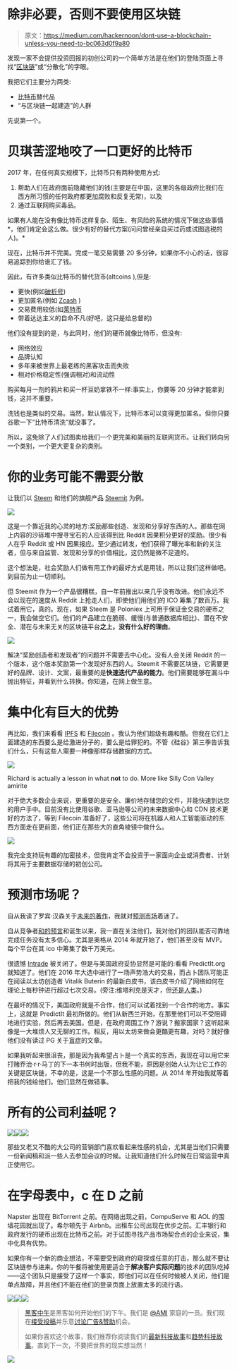 # 除非必要，否则不要使用区块链

> 原文：<https://medium.com/hackernoon/dont-use-a-blockchain-unless-you-need-to-bc063d0f9a80>

发现一家不会提供投资回报的初创公司的一个简单方法是在他们的登陆页面上寻找“[区块链](https://hackernoon.com/tagged/blockchain)”或“分散化”的字眼。

我把它们主要分为两类:

*   [比特币](https://hackernoon.com/tagged/bitcoin)替代品
*   “与区块链一起建造”的人群

先说第一个。

# 贝琪苦涩地咬了一口更好的比特币

2017 年，在任何真实规模下，比特币只有两种使用方式:

1.  帮助人们在政府面前隐藏他们的钱(主要是在中国，这里的各级政府比我们在西方所习惯的任何政府都更加腐败和反复无常)，以及
2.  通过互联网购买毒品。

如果有人能在没有像比特币这样复杂、陌生、有风险的系统的情况下做这些事情*，他们肯定会这么做。很少有好的替代方案(问问曾经亲自买过药或试图逃税的人)。*

现在，比特币并不完美。完成一笔交易需要 20 多分钟，如果你不小心的话，很容易追踪到你给谁汇了钱。

因此，有许多类似比特币的替代货币(altcoins ),但是:

*   更快(例如[破折号](https://en.wikipedia.org/wiki/Dash_(cryptocurrency)))
*   更加匿名(例如 [Zcash](https://z.cash/) )
*   交易费用较低(如[莱特币](https://en.wikipedia.org/wiki/Litecoin)
*   带着达达主义的自命不凡(好吧，这只是给总督的)

他们没有提到的是，与此同时，他们的硬币就像比特币，但没有:

*   网络效应
*   品牌认知
*   多年来被世界上最老练的黑客攻击而失败
*   相对价格稳定性(强调相对)和流动性

购买每月一剂的鸦片和买一杯豆奶拿铁不一样:事实上，你要等 20 分钟才能拿到钱，这并不重要。

洗钱也是类似的交易。当然，默认情况下，比特币本可以变得更加匿名。但你只要谷歌一下“比特币清洗”就没事了。

所以，这免除了人们试图卖给我们一个更完美和美丽的互联网货币。让我们转向另一个类别，一个更大更复杂的类别。

# 你的业务可能不需要分散

让我们以 [Steem](https://steem.io) 和他们的旗舰产品 [Steemit](https://steemit.com) 为例。

![](img/8aa04982e287b8d62f651354a5de6dc4.png)

这是一个靠近我的心灵的地方:奖励那些创造、发现和分享好东西的人。那些在网上内容的沙砾堆中搜寻宝石的人应该得到比 Reddit 因果积分更好的奖励。很少有人在乎 Reddit 或 HN 因果报应。至少通过转发，他们获得了曝光率和新的关注者，但与来自监管、发现和分享的价值相比，这仍然是微不足道的。

这个想法是，社会奖励人们做有用工作的最好方式是用钱，所以让我们这样做吧。到目前为止一切顺利。

但 Steemit 作为一个产品很糟糕，自一年前推出以来几乎没有改进。他们永远不会以现在的速度从 Reddit 上抢走人们，即使他们用他们的 ICO 筹集了数百万。我试着用它，真的。现在，如果 Steem 是 Poloniex 上可用于保证金交易的硬币之一，我会做空它们。他们的产品建立在脆弱、缓慢(与普通数据库相比)、潜在不安全、潜在与未来无关的区块链平台**之上，没有什么好的理由**。

![](img/c8ac14aff49d5b216ca5591f400d3568.png)

解决“奖励创造者和发现者”的问题并不需要去中心化。没有人会关闭 Reddit 的一个版本，这个版本奖励第一个发现好东西的人。Steemit 不需要区块链，它需要更好的品牌、设计、文案，最重要的是**快速迭代产品的能力**。他们需要能够在漏斗中抛出特征，并看到什么转换。你知道，在网上做生意。

# 集中化有巨大的优势

再比如，我们来看看 [IPFS](https://ipfs.io/) 和 [Filecoin](https://filecoin.io/) 。我认为他们超级有趣和酷。但我在它们上面建造的东西要么是给激进分子的，要么是给罪犯的。不管《硅谷》第三季告诉我们什么，只有这些人需要一种像那样存储数据的方式。

![](img/db1e93a28390eb85c3fb6cde70a1d447.png)

Richard is actually a lesson in what **not** to do. More like Silly Con Valley amirite

对于绝大多数企业来说，更重要的是安全、廉价地存储您的文件，并能快速到达您的用户手中。目前没有比使用谷歌、亚马逊等公司的未来数据中心和 CDN 技术更好的方法了，等到 Filecoin 准备好了，这些公司将在机器人和人工智能驱动的东西方面走在更前面，他们正在那些大的直角棱镜中做什么。

![](img/907cb33ffb21f06487e4ee4f1cc031f7.png)

我完全支持玩有趣的加密技术，但我肯定不会投资于一家面向企业或消费者、计划将其用于主要数据存储的初创公司。

# 预测市场呢？

自从我读了罗宾·汉森关于[未来的著作](http://mason.gmu.edu/~rhanson/futarchy.html)，我就对[预测市场](https://en.wikipedia.org/wiki/Prediction_market)着迷了。

自从竞争者[和](http://augur.net/)[的预言](https://gnosis.pm/)和诞生以来，我一直在关注他们，我对他们的团队能否可靠地完成任务没有太多信心。尤其是奥格从 2014 年就开始了，他们甚至没有 MVP。每个平台在其 ico 中筹集了数千万美元。

很遗憾 [Intrade](https://en.wikipedia.org/wiki/Intrade) 被关闭了。但是与美国政府妥协显然是可能的:看看 PredictIt.org 就知道了。他们在 2016 年大选中进行了一场声势浩大的交易，而占卜团队可能正在阅读以太坊创造者 Vitalik Buterin 的最新白皮书，该白皮书介绍了网络如何在理论上每秒钟进行超过七次交易。(旁注:维塔利克是天才，但[还是人类](https://en.wikipedia.org/wiki/Planning_fallacy)。)

在最坏的情况下，美国政府就是不合作，他们可以试着找到一个合作的地方。事实上，这就是 PredictIt 最初所做的。他们从新西兰开始，在那里他们可以不受阻碍地进行实验，然后再去美国。但是，在政府周围工作？游说？搬家国家？这听起来像是一大堆烦人又无聊的工作。相反，用以太坊来做会更酷更有趣，对吗？就好像他们没有读过 PG 关于[盲症](http://www.paulgraham.com/schlep.html)的文章。

如果我听起来很沮丧，那是因为我希望占卜是一个真实的东西，我现在可以用它来打赌乔治·r·r·马丁的下一本书何时出版，但我不能，原因是创始人认为让它工作的关键是区块链，不幸的是，这是一个不那么性感的问题。从 2014 年开始我就等着把我的钱给他们。他们显然在做错事。

# 所有的公司利益呢？

![](img/4042ce613adb9061b2c0e817b00116b2.png)![](img/73ea9a84992a01525586d6a586483933.png)![](img/a50e77c6525c6c6d29783152cf8d5d8b.png)

那些又老又不酷的大公司的营销部门喜欢看起来性感的机会，尤其是当他们只需要一份新闻稿和派一些人去参加会议的时候。让我知道他们什么时候在日常运营中真正使用它。

# 在字母表中，c 在 D 之前

Napster 出现在 BitTorrent 之前。在网络出现之前，CompuServe 和 AOL 的围墙花园就出现了。希尔顿先于 Airbnb。出租车公司出现在优步之前。汇丰银行和政府发行的硬币出现在比特币之前。对于试图寻找产品市场契合点的企业来说，集中化具有优势。

如果你有一个新的商业想法，不需要受到政府的窥探或任意的打击，那么就不要让区块链参与进来。你的午餐将被使用更适合于**解决客户实际问题**的技术的团队吃掉——这个团队只是接受了这样一个事实，即他们可以在任何时候被人关闭，他们是单点故障，并且他们不能在他们的登录页面上放置太多的流行语。

[![](img/50ef4044ecd4e250b5d50f368b775d38.png)](http://bit.ly/HackernoonFB)[![](img/979d9a46439d5aebbdcdca574e21dc81.png)](https://goo.gl/k7XYbx)[![](img/2930ba6bd2c12218fdbbf7e02c8746ff.png)](https://goo.gl/4ofytp)

> [黑客中午](http://bit.ly/Hackernoon)是黑客如何开始他们的下午。我们是 [@AMI](http://bit.ly/atAMIatAMI) 家庭的一员。我们现在[接受投稿](http://bit.ly/hackernoonsubmission)并乐意[讨论广告&赞助](mailto:partners@amipublications.com)机会。
> 
> 如果你喜欢这个故事，我们推荐你阅读我们的[最新科技故事](http://bit.ly/hackernoonlatestt)和[趋势科技故事](https://hackernoon.com/trending)。直到下一次，不要把世界的现实想当然！

![](img/be0ca55ba73a573dce11effb2ee80d56.png)